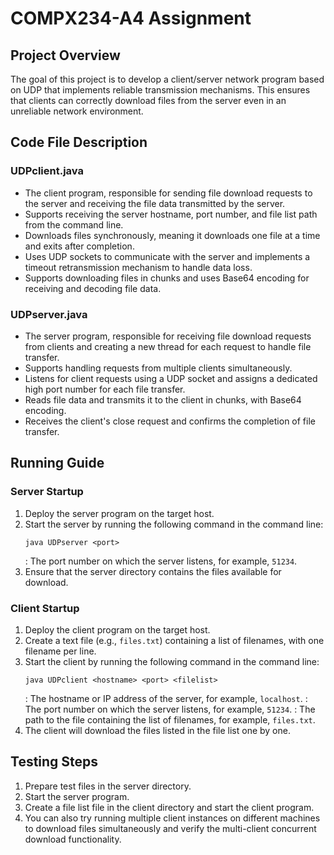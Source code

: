 # COMPX234-A4 Assignment

## Project Overview
The goal of this project is to develop a client/server network program based on UDP that implements reliable transmission mechanisms. This ensures that clients can correctly download files from the server even in an unreliable network environment.

## Code File Description
### UDPclient.java
- The client program, responsible for sending file download requests to the server and receiving the file data transmitted by the server.
- Supports receiving the server hostname, port number, and file list path from the command line.
- Downloads files synchronously, meaning it downloads one file at a time and exits after completion.
- Uses UDP sockets to communicate with the server and implements a timeout retransmission mechanism to handle data loss.
- Supports downloading files in chunks and uses Base64 encoding for receiving and decoding file data.

### UDPserver.java
- The server program, responsible for receiving file download requests from clients and creating a new thread for each request to handle file transfer.
- Supports handling requests from multiple clients simultaneously.
- Listens for client requests using a UDP socket and assigns a dedicated high port number for each file transfer.
- Reads file data and transmits it to the client in chunks, with Base64 encoding.
- Receives the client's close request and confirms the completion of file transfer.

## Running Guide
### Server Startup
1. Deploy the server program on the target host.
2. Start the server by running the following command in the command line:
   ```
   java UDPserver <port>
   ```
   <port>: The port number on which the server listens, for example, `51234`.
3. Ensure that the server directory contains the files available for download.

### Client Startup
1. Deploy the client program on the target host.
2. Create a text file (e.g., `files.txt`) containing a list of filenames, with one filename per line.
3. Start the client by running the following command in the command line:
   ```
   java UDPclient <hostname> <port> <filelist>
   ```
   <hostname>: The hostname or IP address of the server, for example, `localhost`.
   <port>: The port number on which the server listens, for example, `51234`.
   <filelist>: The path to the file containing the list of filenames, for example, `files.txt`.
4. The client will download the files listed in the file list one by one.

## Testing Steps
1. Prepare test files in the server directory.
2. Start the server program.
3. Create a file list file in the client directory and start the client program.
4. You can also try running multiple client instances on different machines to download files simultaneously and verify the multi-client concurrent download functionality.
